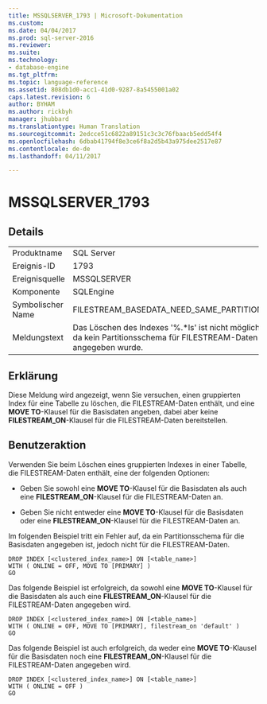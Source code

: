 ```yaml
---
title: MSSQLSERVER_1793 | Microsoft-Dokumentation
ms.custom: 
ms.date: 04/04/2017
ms.prod: sql-server-2016
ms.reviewer: 
ms.suite: 
ms.technology:
- database-engine
ms.tgt_pltfrm: 
ms.topic: language-reference
ms.assetid: 808db1d0-acc1-41d0-9287-8a5455001a02
caps.latest.revision: 6
author: BYHAM
ms.author: rickbyh
manager: jhubbard
ms.translationtype: Human Translation
ms.sourcegitcommit: 2edcce51c6822a89151c3c3c76fbaacb5edd54f4
ms.openlocfilehash: 6dbab41794f8e3ce6f8a2d5b43a975dee2517e87
ms.contentlocale: de-de
ms.lasthandoff: 04/11/2017

---
```

# <a name="mssqlserver1793"></a>MSSQLSERVER_1793
  
## <a name="details"></a>Details  
  
|||  
|-|-|  
|Produktname|SQL Server|  
|Ereignis-ID|1793|  
|Ereignisquelle|MSSQLSERVER|  
|Komponente|SQLEngine|  
|Symbolischer Name|FILESTREAM_BASEDATA_NEED_SAME_PARTITION|  
|Meldungstext|Das Löschen des Indexes '%.*ls' ist nicht möglich, da kein Partitionsschema für FILESTREAM-Daten angegeben wurde.|  
  
## <a name="explanation"></a>Erklärung  
Diese Meldung wird angezeigt, wenn Sie versuchen, einen gruppierten Index für eine Tabelle zu löschen, die FILESTREAM-Daten enthält, und eine **MOVE TO**-Klausel für die Basisdaten angeben, dabei aber keine **FILESTREAM_ON**-Klausel für die FILESTREAM-Daten bereitstellen.  
  
## <a name="user-action"></a>Benutzeraktion  
Verwenden Sie beim Löschen eines gruppierten Indexes in einer Tabelle, die FILESTREAM-Daten enthält, eine der folgenden Optionen:  
  
-   Geben Sie sowohl eine **MOVE TO**-Klausel für die Basisdaten als auch eine **FILESTREAM_ON**-Klausel für die FILESTREAM-Daten an.  
  
-   Geben Sie nicht entweder eine **MOVE TO**-Klausel für die Basisdaten oder eine **FILESTREAM_ON**-Klausel für die FILESTREAM-Daten an.  
  
Im folgenden Beispiel tritt ein Fehler auf, da ein Partitionsschema für die Basisdaten angegeben ist, jedoch nicht für die FILESTREAM-Daten.  
  
```Transact-SQL  
DROP INDEX [<clustered_index_name>] ON [<table_name>]   
WITH ( ONLINE = OFF, MOVE TO [PRIMARY] )  
GO  
```  
  
Das folgende Beispiel ist erfolgreich, da sowohl eine **MOVE TO**-Klausel für die Basisdaten als auch eine **FILESTREAM_ON**-Klausel für die FILESTREAM-Daten angegeben wird.  
  
```Transact-SQL  
DROP INDEX [<clustered_index_name>] ON [<table_name>]   
WITH ( ONLINE = OFF, MOVE TO [PRIMARY], filestream_on 'default' )  
GO  
```  
  
Das folgende Beispiel ist auch erfolgreich, da weder eine **MOVE TO**-Klausel für die Basisdaten noch eine **FILESTREAM_ON**-Klausel für die FILESTREAM-Daten angegeben wird.  
  
```Transact-SQL  
DROP INDEX [<clustered_index_name>] ON [<table_name>]   
WITH ( ONLINE = OFF )  
GO  
```  
  

